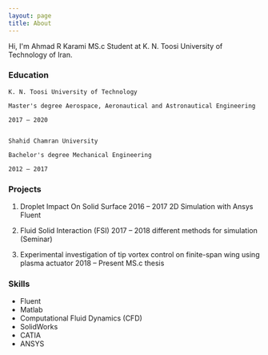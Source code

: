 ```yaml
---
layout: page
title: About
---
```


Hi, I'm Ahmad R Karami MS.c Student at K. N. Toosi University of Technology of Iran. 

### Education

    K. N. Toosi University of Technology
    
    Master's degree Aerospace, Aeronautical and Astronautical Engineering
    
    2017 – 2020
    
    
    Shahid Chamran University
    
    Bachelor's degree Mechanical Engineering
    
    2012 – 2017
 
### Projects

 1. Droplet Impact On Solid Surface
 2016 – 2017
 2D Simulation with Ansys Fluent
 
 2. Fluid Solid Interaction (FSI)
 2017 – 2018
 different methods for simulation (Seminar)
 
 3. Experimental investigation of tip vortex control on finite-span wing using plasma actuator
 2018 – Present
 MS.c thesis
 
### Skills
 * Fluent
 * Matlab
 * Computational Fluid Dynamics (CFD)
 * SolidWorks
 * CATIA
 * ANSYS

